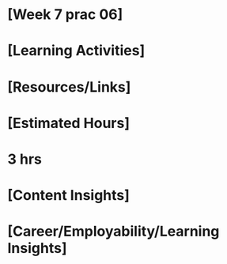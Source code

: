 # [Week 7 prac 06]

# [Learning Activities]


# [Resources/Links]


# [Estimated Hours]

# 3 hrs

# [Content Insights]


# [Career/Employability/Learning Insights]

